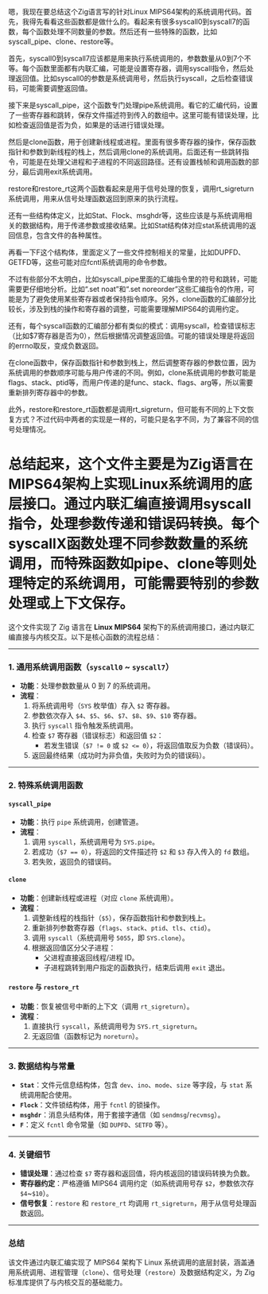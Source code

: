 嗯，我现在要总结这个Zig语言写的针对Linux MIPS64架构的系统调用代码。首先，我得先看看这些函数都是做什么的。看起来有很多syscall0到syscall7的函数，每个函数处理不同数量的参数。然后还有一些特殊的函数，比如syscall_pipe、clone、restore等。

首先，syscall0到syscall7应该都是用来执行系统调用的，参数数量从0到7个不等。每个函数里面都有内联汇编，可能是设置寄存器，调用syscall指令，然后处理返回值。比如syscall0的参数是系统调用号，然后执行syscall，之后检查错误码，可能需要调整返回值。

接下来是syscall_pipe，这个函数专门处理pipe系统调用。看它的汇编代码，设置了一些寄存器和跳转，保存文件描述符到传入的数组中。这里可能有错误处理，比如检查返回值是否为负，如果是的话进行错误处理。

然后是clone函数，用于创建新线程或进程。里面有很多寄存器的操作，保存函数指针和参数到新线程的栈上，然后调用clone的系统调用。后面还有一些跳转指令，可能是在处理父进程和子进程的不同返回路径。还有设置栈帧和调用函数的部分，最后调用exit系统调用。

restore和restore_rt这两个函数看起来是用于信号处理的恢复，调用rt_sigreturn系统调用，用来从信号处理函数返回到原来的执行流程。

还有一些结构体定义，比如Stat、Flock、msghdr等，这些应该是与系统调用相关的数据结构，用于传递参数或接收结果。比如Stat结构体对应stat系统调用的返回信息，包含文件的各种属性。

再看一下F这个结构体，里面定义了一些文件控制相关的常量，比如DUPFD、GETFD等，这些可能对应fcntl系统调用的命令参数。

不过有些部分不太明白，比如syscall_pipe里面的汇编指令里的符号和跳转，可能需要更仔细地分析。比如“.set noat”和“.set noreorder”这些汇编指令的作用，可能是为了避免使用某些寄存器或者保持指令顺序。另外，clone函数的汇编部分比较长，涉及到栈的操作和寄存器的调整，可能需要理解MIPS64的调用约定。

还有，每个syscall函数的汇编部分都有类似的模式：调用syscall，检查错误标志（比如$7寄存器是否为0），然后根据情况调整返回值。可能的错误处理是将返回的errno取反，变成负数返回。

在clone函数中，保存函数指针和参数到栈上，然后调整寄存器的参数位置，因为系统调用的参数顺序可能与用户传递的不同。例如，clone系统调用的参数可能是flags、stack、ptid等，而用户传递的是func、stack、flags、arg等，所以需要重新排列寄存器中的参数。

此外，restore和restore_rt函数都是调用rt_sigreturn，但可能有不同的上下文恢复方式？不过代码中两者的实现是一样的，可能只是名字不同，为了兼容不同的信号处理情况。

总结起来，这个文件主要是为Zig语言在MIPS64架构上实现Linux系统调用的底层接口。通过内联汇编直接调用syscall指令，处理参数传递和错误码转换。每个syscallX函数处理不同参数数量的系统调用，而特殊函数如pipe、clone等则处理特定的系统调用，可能需要特别的参数处理或上下文保存。
================================================
这个文件实现了 Zig 语言在 **Linux MIPS64** 架构下的系统调用接口，通过内联汇编直接与内核交互。以下是核心函数的流程总结：

---

### **1. 通用系统调用函数（`syscall0` ~ `syscall7`）**
- **功能**：处理参数数量从 0 到 7 的系统调用。
- **流程**：
  1. 将系统调用号（`SYS` 枚举值）存入 `$2` 寄存器。
  2. 参数依次存入 `$4`、`$5`、`$6`、`$7`、`$8`、`$9`、`$10` 寄存器。
  3. 执行 `syscall` 指令触发系统调用。
  4. 检查 `$7` 寄存器（错误标志）和返回值 `$2`：
     - 若发生错误（`$7 != 0` 或 `$2 <= 0`），将返回值取反为负数（错误码）。
  5. 返回最终结果（成功时为非负值，失败时为负的错误码）。

---

### **2. 特殊系统调用函数**
#### **`syscall_pipe`**
- **功能**：执行 `pipe` 系统调用，创建管道。
- **流程**：
  1. 调用 `syscall`，系统调用号为 `SYS.pipe`。
  2. 若成功（`$7 == 0`），将返回的文件描述符 `$2` 和 `$3` 存入传入的 `fd` 数组。
  3. 若失败，返回负的错误码。

#### **`clone`**
- **功能**：创建新线程或进程（对应 `clone` 系统调用）。
- **流程**：
  1. 调整新线程的栈指针（`$5`），保存函数指针和参数到栈上。
  2. 重新排列参数寄存器（`flags`、`stack`、`ptid`、`tls`、`ctid`）。
  3. 调用 `syscall`（系统调用号 `5055`，即 `SYS.clone`）。
  4. 根据返回值区分父子进程：
     - 父进程直接返回线程/进程 ID。
     - 子进程跳转到用户指定的函数执行，结束后调用 `exit` 退出。

#### **`restore` 与 `restore_rt`**
- **功能**：恢复被信号中断的上下文（调用 `rt_sigreturn`）。
- **流程**：
  1. 直接执行 `syscall`，系统调用号为 `SYS.rt_sigreturn`。
  2. 无返回值（函数标记为 `noreturn`）。

---

### **3. 数据结构与常量**
- **`Stat`**：文件元信息结构体，包含 `dev`、`ino`、`mode`、`size` 等字段，与 `stat` 系统调用配合使用。
- **`Flock`**：文件锁结构体，用于 `fcntl` 的锁操作。
- **`msghdr`**：消息头结构体，用于套接字通信（如 `sendmsg`/`recvmsg`）。
- **`F`**：定义 `fcntl` 命令常量（如 `DUPFD`、`SETFD` 等）。

---

### **4. 关键细节**
- **错误处理**：通过检查 `$7` 寄存器和返回值，将内核返回的错误码转换为负数。
- **寄存器约定**：严格遵循 MIPS64 调用约定（如系统调用号存 `$2`，参数依次存 `$4`~`$10`）。
- **信号恢复**：`restore` 和 `restore_rt` 均调用 `rt_sigreturn`，用于从信号处理函数返回。

---

### **总结**
该文件通过内联汇编实现了 MIPS64 架构下 Linux 系统调用的底层封装，涵盖通用系统调用、进程管理（`clone`）、信号处理（`restore`）及数据结构定义，为 Zig 标准库提供了与内核交互的基础能力。
